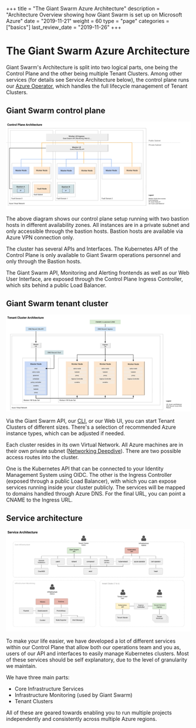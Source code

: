+++
title = "The Giant Swarm Azure Architecture"
description = "Architecture Overview showing how Giant Swarm is set up on Microsoft Azure"
date = "2019-11-21"
weight = 60
type = "page"
categories = ["basics"]
last_review_date = "2019-11-26"
+++

# The Giant Swarm Azure Architecture

Giant Swarm's Architecture is split into two logical parts, one being the Control Plane and the other being multiple Tenant Clusters. Among other services (for details see Service Architecture below), the control plane runs our [Azure Operator](https://github.com/giantswarm/azure-operator), which handles the full lifecycle management of Tenant Clusters.

## Giant Swarm control plane

![Control Plane Architecture](architecture-azure-control-plane.png)

The above diagram shows our control plane setup running with two bastion hosts in different availability zones. All instances are in a private subnet and only accessible through the bastion hosts. Bastion hosts are available via Azure VPN connection only.

The cluster has several APIs and Interfaces. The Kubernetes API of the Control Plane is only available to Giant Swarm operations personnel and only through the Bastion hosts.

The Giant Swarm API, Monitoring and Alerting frontends as well as our Web User Interface, are exposed through the Control Plane Ingress Controller, which sits behind a public Load Balancer.

## Giant Swarm tenant cluster

![Tenant Cluster Architecture](architecture-azure-tenant-cluster.png)

Via the Giant Swarm API, our [CLI](https://github.com/giantswarm/gsctl), or our Web UI, you can start Tenant Clusters of different sizes. There's a selection of recommended Azure instance types, which can be adjusted if needed.

Each cluster resides in its own Virtual Network. All Azure machines are in their own private subnet ([Networking Deepdive](https://blog.giantswarm.io/deep-dive-into-kubernetes-networking-in-azure/)). There are two possible access routes into the cluster.

One is the Kubernetes API that can be connected to your Identity Management System using OIDC. The other is the Ingress Controller (exposed through a public Load Balancer), with which you can expose services running inside your cluster publicly. The services will be mapped to domains handled through Azure DNS. For the final URL, you can point a CNAME to the Ingress URL.

## Service architecture

![Service Architecture](architecture-azure-services.png)

To make your life easier, we have developed a lot of different services within our Control Plane that allow both our operations team and you as, users of our API and interfaces to easily manage Kubernetes clusters. Most of these services should be self explanatory, due to the level of granularity we maintain.

We have three main parts:

* Core Infrastructure Services
* Infrastructure Monitoring (used by Giant Swarm)
* Tenant Clusters

All of these are geared towards enabling you to run multiple projects independently and consistently across multiple Azure regions.
